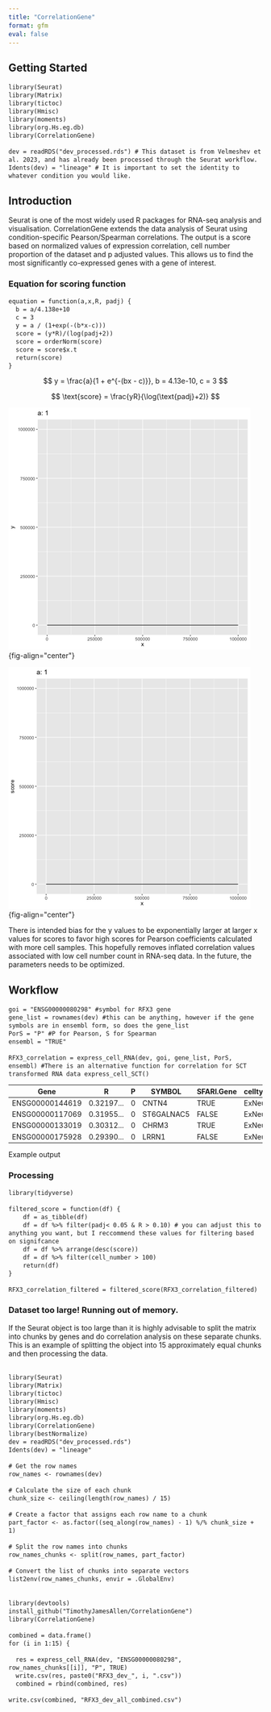 ```yaml
---
title: "CorrelationGene"
format: gfm
eval: false
---
```


## Getting Started

```{r}
library(Seurat)
library(Matrix)
library(tictoc)
library(Hmisc)
library(moments)
library(org.Hs.eg.db)
library(CorrelationGene)

dev = readRDS("dev_processed.rds") # This dataset is from Velmeshev et al. 2023, and has already been processed through the Seurat workflow.
Idents(dev) = "lineage" # It is important to set the identity to whatever condition you would like.
```

## Introduction

Seurat is one of the most widely used R packages for RNA-seq analysis and visualisation. CorrelationGene extends the data analysis of Seurat using condition-specific Pearson/Spearman correlations. The output is a score based on normalized values of expression correlation, cell number proportion of the dataset and p adjusted values. This allows us to find the most significantly co-expressed genes with a gene of interest.

### Equation for scoring function

```{r}
equation = function(a,x,R, padj) {
  b = a/4.138e+10
  c = 3
  y = a / (1+exp(-(b*x-c)))
  score = (y*R)/(log(padj+2))
  score = orderNorm(score)
  score = score$x.t
  return(score)
}
```

$$
y = \frac{a}{1 + e^{-(bx - c)}}, b = 4.13e-10, c = 3
$$

$$
\text{score} = \frac{yR}{\log(\text{padj}+2)}
$$

![a = max cell number, b = smoothing parameter, c = constant](images/animation.gif){fig-align="center"}

![](images/animation_score-3.gif){fig-align="center"}

There is intended bias for the y values to be exponentially larger at larger x values for scores to favor high scores for Pearson coefficients calculated with more cell samples. This hopefully removes inflated correlation values associated with low cell number count in RNA-seq data. In the future, the parameters needs to be optimized.

## Workflow

```{r}
goi = "ENSG00000080298" #symbol for RFX3 gene
gene_list = rownames(dev) #this can be anything, however if the gene symbols are in ensembl form, so does the gene_list
PorS = "P" #P for Pearson, S for Spearman
ensembl = "TRUE"

RFX3_correlation = express_cell_RNA(dev, goi, gene_list, PorS, ensembl) #There is an alternative function for correlation for SCT transformed RNA data express_cell_SCT()

```

| Gene            | R          | P   | SYMBOL     | SFARI.Gene | celltype | cell_number | padj | score    |
|-----------------|------------|-----|------------|------------|----------|-------------|------|----------|
| ENSG00000144619 | 0.32197... | 0   | CNTN4      | TRUE       | ExNeu    | 13440       | 0    | 3.861... |
| ENSG00000117069 | 0.31955... | 0   | ST6GALNAC5 | FALSE      | ExNeu    | 13440       | 0    | 3.768... |
| ENSG00000133019 | 0.30312... | 0   | CHRM3      | TRUE       | ExNeu    | 13440       | 0    | 3.554... |
| ENSG00000175928 | 0.29390... | 0   | LRRN1      | FALSE      | ExNeu    | 13440       | 0    | 3.124... |

Example output

### Processing

```{r}
library(tidyverse)

filtered_score = function(df) {
    df = as_tibble(df)
    df = df %>% filter(padj< 0.05 & R > 0.10) # you can adjust this to anything you want, but I reccommend these values for filtering based on signifcance 
    df = df %>% arrange(desc(score))
    df = df %>% filter(cell_number > 100)
    return(df)
}

RFX3_correlation_filtered = filtered_score(RFX3_correlation_filtered)
```

### Dataset too large! Running out of memory.

If the Seurat object is too large than it is highly advisable to split the matrix into chunks by genes and do correlation analysis on these separate chunks. This is an example of splitting the object into 15 approximately equal chunks and then processing the data.

```{r}

library(Seurat)
library(Matrix)
library(tictoc)
library(Hmisc)
library(moments)
library(org.Hs.eg.db)
library(CorrelationGene)
library(bestNormalize)
dev = readRDS("dev_processed.rds")
Idents(dev) = "lineage"

# Get the row names
row_names <- rownames(dev)

# Calculate the size of each chunk
chunk_size <- ceiling(length(row_names) / 15)

# Create a factor that assigns each row name to a chunk
part_factor <- as.factor((seq_along(row_names) - 1) %/% chunk_size + 1)

# Split the row names into chunks
row_names_chunks <- split(row_names, part_factor)

# Convert the list of chunks into separate vectors
list2env(row_names_chunks, envir = .GlobalEnv)


library(devtools)
install_github("TimothyJamesAllen/CorrelationGene")
library(CorrelationGene)

combined = data.frame()
for (i in 1:15) {

  res = express_cell_RNA(dev, "ENSG00000080298", row_names_chunks[[i]], "P", TRUE)
  write.csv(res, paste0("RFX3_dev_", i, ".csv"))
  combined = rbind(combined, res)
    
write.csv(combined, "RFX3_dev_all_combined.csv")
```